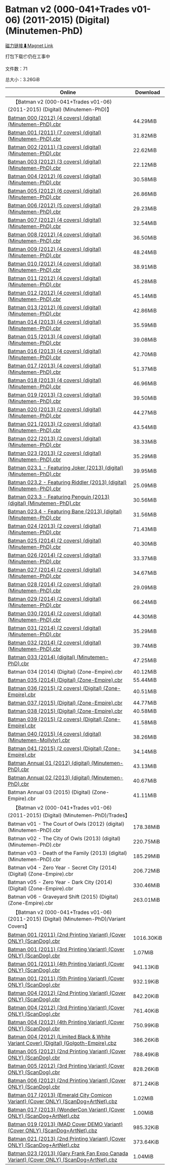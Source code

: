 # Batman v2 (000-041+Trades v01-06) (2011-2015) (Digital) (Minutemen-PhD)

[磁力链接⬇Magnet Link](magnet:?xt=urn:btih:98fa5f69dbb2dba02a8b72861cacffbeaff8621e&dn=Batman%20v2%20%28000-041%2BTrades%20v01-06%29%20%282011-2015%29%20%28Digital%29%20%28Minutemen-PhD%29)

打包下载📦仍在工事中

文件数：71

总大小：3.26GiB

Online | Download
--- | ---
&emsp;【Batman v2 (000-041+Trades v01-06) (2011-2015) (Digital) (Minutemen-PhD)】 | 
[Batman 000 (2012) (4 covers) (digital) (Minutemen-PhD).cbr](https://github.com/alicewish/markdown/blob/master/comic/Batman-000-2012-4-covers-digital-Minutemen-PhD-cbr.md) | 44.29MiB
[Batman 001 (2011) (7 covers) (digital) (Minutemen-PhD).cbr](https://github.com/alicewish/markdown/blob/master/comic/Batman-001-2011-7-covers-digital-Minutemen-PhD-cbr.md) | 31.82MiB
[Batman 002 (2011) (3 covers) (digital) (Minutemen-PhD).cbr](https://github.com/alicewish/markdown/blob/master/comic/Batman-002-2011-3-covers-digital-Minutemen-PhD-cbr.md) | 22.62MiB
[Batman 003 (2012) (3 covers) (digital) (Minutemen-PhD).cbr](https://github.com/alicewish/markdown/blob/master/comic/Batman-003-2012-3-covers-digital-Minutemen-PhD-cbr.md) | 22.12MiB
[Batman 004 (2012) (6 covers) (digital) (Minutemen-PhD).cbr](https://github.com/alicewish/markdown/blob/master/comic/Batman-004-2012-6-covers-digital-Minutemen-PhD-cbr.md) | 30.58MiB
[Batman 005 (2012) (6 covers) (digital) (Minutemen-PhD).cbr](https://github.com/alicewish/markdown/blob/master/comic/Batman-005-2012-6-covers-digital-Minutemen-PhD-cbr.md) | 26.86MiB
[Batman 006 (2012) (5 covers) (digital) (Minutemen-PhD).cbr](https://github.com/alicewish/markdown/blob/master/comic/Batman-006-2012-5-covers-digital-Minutemen-PhD-cbr.md) | 29.23MiB
[Batman 007 (2012) (4 covers) (digital) (Minutemen-PhD).cbr](https://github.com/alicewish/markdown/blob/master/comic/Batman-007-2012-4-covers-digital-Minutemen-PhD-cbr.md) | 32.54MiB
[Batman 008 (2012) (4 covers) (digital) (Minutemen-PhD).cbr](https://github.com/alicewish/markdown/blob/master/comic/Batman-008-2012-4-covers-digital-Minutemen-PhD-cbr.md) | 36.50MiB
[Batman 009 (2012) (4 covers) (digital) (Minutemen-PhD).cbr](https://github.com/alicewish/markdown/blob/master/comic/Batman-009-2012-4-covers-digital-Minutemen-PhD-cbr.md) | 48.24MiB
[Batman 010 (2012) (4 covers) (digital) (Minutemen-PhD).cbr](https://github.com/alicewish/markdown/blob/master/comic/Batman-010-2012-4-covers-digital-Minutemen-PhD-cbr.md) | 38.91MiB
[Batman 011 (2012) (4 covers) (digital) (Minutemen-PhD).cbr](https://github.com/alicewish/markdown/blob/master/comic/Batman-011-2012-4-covers-digital-Minutemen-PhD-cbr.md) | 45.28MiB
[Batman 012 (2012) (4 covers) (digital) (Minutemen-PhD).cbr](https://github.com/alicewish/markdown/blob/master/comic/Batman-012-2012-4-covers-digital-Minutemen-PhD-cbr.md) | 45.14MiB
[Batman 013 (2012) (6 covers) (digital) (Minutemen-PhD).cbr](https://github.com/alicewish/markdown/blob/master/comic/Batman-013-2012-6-covers-digital-Minutemen-PhD-cbr.md) | 42.86MiB
[Batman 014 (2013) (4 covers) (digital) (Minutemen-PhD).cbr](https://github.com/alicewish/markdown/blob/master/comic/Batman-014-2013-4-covers-digital-Minutemen-PhD-cbr.md) | 35.59MiB
[Batman 015 (2013) (4 covers) (digital) (Minutemen-PhD).cbr](https://github.com/alicewish/markdown/blob/master/comic/Batman-015-2013-4-covers-digital-Minutemen-PhD-cbr.md) | 39.08MiB
[Batman 016 (2013) (4 covers) (digital) (Minutemen-PhD).cbr](https://github.com/alicewish/markdown/blob/master/comic/Batman-016-2013-4-covers-digital-Minutemen-PhD-cbr.md) | 42.70MiB
[Batman 017 (2013) (4 covers) (digital) (Minutemen-PhD).cbr](https://github.com/alicewish/markdown/blob/master/comic/Batman-017-2013-4-covers-digital-Minutemen-PhD-cbr.md) | 51.37MiB
[Batman 018 (2013) (4 covers) (digital) (Minutemen-PhD).cbr](https://github.com/alicewish/markdown/blob/master/comic/Batman-018-2013-4-covers-digital-Minutemen-PhD-cbr.md) | 46.96MiB
[Batman 019 (2013) (3 covers) (digital) (Minutemen-PhD).cbr](https://github.com/alicewish/markdown/blob/master/comic/Batman-019-2013-3-covers-digital-Minutemen-PhD-cbr.md) | 39.50MiB
[Batman 020 (2013) (2 covers) (digital) (Minutemen-PhD).cbr](https://github.com/alicewish/markdown/blob/master/comic/Batman-020-2013-2-covers-digital-Minutemen-PhD-cbr.md) | 44.27MiB
[Batman 021 (2013) (2 covers) (digital) (Minutemen-PhD).cbr](https://github.com/alicewish/markdown/blob/master/comic/Batman-021-2013-2-covers-digital-Minutemen-PhD-cbr.md) | 43.54MiB
[Batman 022 (2013) (2 covers) (digital) (Minutemen-PhD).cbr](https://github.com/alicewish/markdown/blob/master/comic/Batman-022-2013-2-covers-digital-Minutemen-PhD-cbr.md) | 38.33MiB
[Batman 023 (2013) (2 covers) (digital) (Minutemen-PhD).cbr](https://github.com/alicewish/markdown/blob/master/comic/Batman-023-2013-2-covers-digital-Minutemen-PhD-cbr.md) | 35.29MiB
[Batman 023.1 - Featuring Joker (2013) (digital) (Minutemen-PhD).cbr](https://github.com/alicewish/markdown/blob/master/comic/Batman-023-1-Featuring-Joker-2013-digital-Minutemen-PhD-cbr.md) | 39.95MiB
[Batman 023.2 - Featuring Riddler (2013) (digital) (Minutemen-PhD).cbr](https://github.com/alicewish/markdown/blob/master/comic/Batman-023-2-Featuring-Riddler-2013-digital-Minutemen-PhD-cbr.md) | 25.09MiB
[Batman 023.3 - Featuring Penguin (2013) (digital) (Minutemen-PhD).cbr](https://github.com/alicewish/markdown/blob/master/comic/Batman-023-3-Featuring-Penguin-2013-digital-Minutemen-PhD-cbr.md) | 30.56MiB
[Batman 023.4 - Featuring Bane (2013) (digital) (Minutemen-PhD).cbr](https://github.com/alicewish/markdown/blob/master/comic/Batman-023-4-Featuring-Bane-2013-digital-Minutemen-PhD-cbr.md) | 31.56MiB
[Batman 024 (2013) (2 covers) (digital) (Minutemen-PhD).cbr](https://github.com/alicewish/markdown/blob/master/comic/Batman-024-2013-2-covers-digital-Minutemen-PhD-cbr.md) | 71.43MiB
[Batman 025 (2014) (2 covers) (digital) (Minutemen-PhD).cbr](https://github.com/alicewish/markdown/blob/master/comic/Batman-025-2014-2-covers-digital-Minutemen-PhD-cbr.md) | 40.30MiB
[Batman 026 (2014) (2 covers) (digital) (Minutemen-PhD).cbr](https://github.com/alicewish/markdown/blob/master/comic/Batman-026-2014-2-covers-digital-Minutemen-PhD-cbr.md) | 33.37MiB
[Batman 027 (2014) (2 covers) (digital) (Minutemen-PhD).cbr](https://github.com/alicewish/markdown/blob/master/comic/Batman-027-2014-2-covers-digital-Minutemen-PhD-cbr.md) | 34.67MiB
[Batman 028 (2014) (2 covers) (digital) (Minutemen-PhD).cbr](https://github.com/alicewish/markdown/blob/master/comic/Batman-028-2014-2-covers-digital-Minutemen-PhD-cbr.md) | 29.09MiB
[Batman 029 (2014) (2 covers) (digital) (Minutemen-PhD).cbr](https://github.com/alicewish/markdown/blob/master/comic/Batman-029-2014-2-covers-digital-Minutemen-PhD-cbr.md) | 66.24MiB
[Batman 030 (2014) (2 covers) (digital) (Minutemen-PhD).cbr](https://github.com/alicewish/markdown/blob/master/comic/Batman-030-2014-2-covers-digital-Minutemen-PhD-cbr.md) | 44.30MiB
[Batman 031 (2014) (2 covers) (digital) (Minutemen-PhD).cbr](https://github.com/alicewish/markdown/blob/master/comic/Batman-031-2014-2-covers-digital-Minutemen-PhD-cbr.md) | 35.29MiB
[Batman 032 (2014) (2 covers) (digital) (Minutemen-PhD).cbr](https://github.com/alicewish/markdown/blob/master/comic/Batman-032-2014-2-covers-digital-Minutemen-PhD-cbr.md) | 39.74MiB
[Batman 033 (2014) (digital) (Minutemen-PhD).cbr](https://github.com/alicewish/markdown/blob/master/comic/Batman-033-2014-digital-Minutemen-PhD-cbr.md) | 47.25MiB
Batman 034 (2014) (Digital) (Zone-Empire).cbr | 40.12MiB
[Batman 035 (2014) (Digital) (Zone-Empire).cbr](https://github.com/alicewish/markdown/blob/master/comic/Batman-035-2014-Digital-Zone-Empire-cbr.md) | 55.44MiB
[Batman 036 (2015) (2 covers) (Digital) (Zone-Empire).cbr](https://github.com/alicewish/markdown/blob/master/comic/Batman-036-2015-2-covers-Digital-Zone-Empire-cbr.md) | 40.51MiB
[Batman 037 (2015) (Digital) (Zone-Empire).cbr](https://github.com/alicewish/markdown/blob/master/comic/Batman-037-2015-Digital-Zone-Empire-cbr.md) | 44.77MiB
[Batman 038 (2015) (Digital) (Zone-Empire).cbr](https://github.com/alicewish/markdown/blob/master/comic/Batman-038-2015-Digital-Zone-Empire-cbr.md) | 40.58MiB
[Batman 039 (2015) (2 covers) (Digital) (Zone-Empire).cbr](https://github.com/alicewish/markdown/blob/master/comic/Batman-039-2015-2-covers-Digital-Zone-Empire-cbr.md) | 41.58MiB
[Batman 040 (2015) (4 covers) (digital) (Minutemen-Mollylvr).cbr](https://github.com/alicewish/markdown/blob/master/comic/Batman-040-2015-4-covers-digital-Minutemen-Mollylvr-cbr.md) | 38.26MiB
[Batman 041 (2015) (2 covers) (Digital) (Zone-Empire).cbr](https://github.com/alicewish/markdown/blob/master/comic/Batman-041-2015-2-covers-Digital-Zone-Empire-cbr.md) | 34.14MiB
[Batman Annual 01 (2012) (digital) (Minutemen-PhD).cbr](https://github.com/alicewish/markdown/blob/master/comic/Batman-Annual-01-2012-digital-Minutemen-PhD-cbr.md) | 43.13MiB
[Batman Annual 02 (2013) (digital) (Minutemen-PhD).cbr](https://github.com/alicewish/markdown/blob/master/comic/Batman-Annual-02-2013-digital-Minutemen-PhD-cbr.md) | 40.67MiB
Batman Annual 03 (2015) (Digital) (Zone-Empire).cbr | 41.11MiB
&emsp;【Batman v2 (000-041+Trades v01-06) (2011-2015) (Digital) (Minutemen-PhD)/Trades】 | 
Batman v01 - The Court of Owls (2012) (digital) (Minutemen-PhD).cbr | 178.38MiB
Batman v02 - The City of Owls (2013) (digital) (Minutemen-PhD).cbr | 220.75MiB
Batman v03 - Death of the Family (2013) (digital) (Minutemen-PhD).cbr | 185.29MiB
Batman v04 - Zero Year - Secret City (2014) (Digital) (Zone-Empire).cbr | 206.72MiB
Batman v05 - Zero Year - Dark City (2014) (Digital) (Zone-Empire).cbr | 330.46MiB
Batman v06 - Graveyard Shift (2015) (Digital) (Zone-Empire).cbr | 263.01MiB
&emsp;【Batman v2 (000-041+Trades v01-06) (2011-2015) (Digital) (Minutemen-PhD)/Variant Covers】 | 
[Batman 001 (2011) (2nd Printing Variant) (Cover ONLY) (ScanDog).cbr](https://github.com/alicewish/markdown/blob/master/comic/Batman-001-2011-2nd-Printing-Variant-Cover-ONLY-ScanDog-cbr.md) | 1016.30KiB
[Batman 001 (2011) (3rd Printing Variant) (Cover ONLY) (ScanDog).cbr](https://github.com/alicewish/markdown/blob/master/comic/Batman-001-2011-3rd-Printing-Variant-Cover-ONLY-ScanDog-cbr.md) | 1.07MiB
[Batman 001 (2011) (4th Printing Variant) (Cover ONLY) (ScanDog).cbr](https://github.com/alicewish/markdown/blob/master/comic/Batman-001-2011-4th-Printing-Variant-Cover-ONLY-ScanDog-cbr.md) | 941.13KiB
[Batman 001 (2011) (5th Printing Variant) (Cover ONLY) (ScanDog).cbr](https://github.com/alicewish/markdown/blob/master/comic/Batman-001-2011-5th-Printing-Variant-Cover-ONLY-ScanDog-cbr.md) | 932.19KiB
[Batman 004 (2012) (2nd Printing Variant) (Cover ONLY) (ScanDog).cbr](https://github.com/alicewish/markdown/blob/master/comic/Batman-004-2012-2nd-Printing-Variant-Cover-ONLY-ScanDog-cbr.md) | 842.20KiB
[Batman 004 (2012) (3rd Printing Variant) (Cover ONLY) (ScanDog).cbr](https://github.com/alicewish/markdown/blob/master/comic/Batman-004-2012-3rd-Printing-Variant-Cover-ONLY-ScanDog-cbr.md) | 761.40KiB
[Batman 004 (2012) (4th Printing Variant) (Cover ONLY) (ScanDog).cbr](https://github.com/alicewish/markdown/blob/master/comic/Batman-004-2012-4th-Printing-Variant-Cover-ONLY-ScanDog-cbr.md) | 750.99KiB
[Batman 004 (2012) (Limited Black & White Variant Cover) (Digital) (Golgoth-Empire).cbz](https://github.com/alicewish/markdown/blob/master/comic/Batman-004-2012-Limited-Black-White-Variant-Cover-Digital-Golgoth-Empire-cbz.md) | 386.26KiB
[Batman 005 (2012) (2nd Printing Variant) (Cover ONLY) (ScanDog).cbr](https://github.com/alicewish/markdown/blob/master/comic/Batman-005-2012-2nd-Printing-Variant-Cover-ONLY-ScanDog-cbr.md) | 788.49KiB
[Batman 005 (2012) (3rd Printing Variant) (Cover ONLY) (ScanDog).cbr](https://github.com/alicewish/markdown/blob/master/comic/Batman-005-2012-3rd-Printing-Variant-Cover-ONLY-ScanDog-cbr.md) | 828.26KiB
[Batman 006 (2012) (2nd Printing Variant) (Cover ONLY) (ScanDog).cbr](https://github.com/alicewish/markdown/blob/master/comic/Batman-006-2012-2nd-Printing-Variant-Cover-ONLY-ScanDog-cbr.md) | 871.24KiB
[Batman 017 (2013) (Emerald City Comicon Variant) (Cover ONLY) (ScanDog+ArtNet).cbz](https://github.com/alicewish/markdown/blob/master/comic/Batman-017-2013-Emerald-City-Comicon-Variant-Cover-ONLY-ScanDog-ArtNet-cbz.md) | 1.02MiB
[Batman 017 (2013) (WonderCon Variant) (Cover ONLY) (ScanDog+ArtNet).cbz](https://github.com/alicewish/markdown/blob/master/comic/Batman-017-2013-WonderCon-Variant-Cover-ONLY-ScanDog-ArtNet-cbz.md) | 1.00MiB
[Batman 019 (2013) (MAD Cover DEMO Variant) (Cover ONLY) (ScanDog+ArtNet).cbz](https://github.com/alicewish/markdown/blob/master/comic/Batman-019-2013-MAD-Cover-DEMO-Variant-Cover-ONLY-ScanDog-ArtNet-cbz.md) | 985.32KiB
[Batman 021 (2013) (2nd Printing Variant) (Cover ONLY) (ScanDog+ArtNet).cbz](https://github.com/alicewish/markdown/blob/master/comic/Batman-021-2013-2nd-Printing-Variant-Cover-ONLY-ScanDog-ArtNet-cbz.md) | 373.64KiB
[Batman 023 (2013) (Gary Frank Fan Expo Canada Variant) (Cover ONLY) (ScanDog+ArtNet).cbz](https://github.com/alicewish/markdown/blob/master/comic/Batman-023-2013-Gary-Frank-Fan-Expo-Canada-Variant-Cover-ONLY-ScanDog-ArtNet-cbz.md) | 1.04MiB
